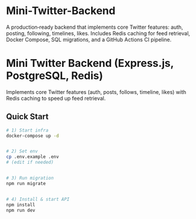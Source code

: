 # Mini-Twitter-Backend
A production‑ready backend that implements core Twitter features: auth, posting, following, timelines, likes. Includes Redis caching for feed retrieval, Docker Compose, SQL migrations, and a GitHub Actions CI pipeline.

# Mini Twitter Backend (Express.js, PostgreSQL, Redis)


Implements core Twitter features (auth, posts, follows, timeline, likes) with Redis caching to speed up feed retrieval.


## Quick Start


```bash
# 1) Start infra
docker-compose up -d


# 2) Set env
cp .env.example .env
# (edit if needed)


# 3) Run migration
npm run migrate


# 4) Install & start API
npm install
npm run dev

